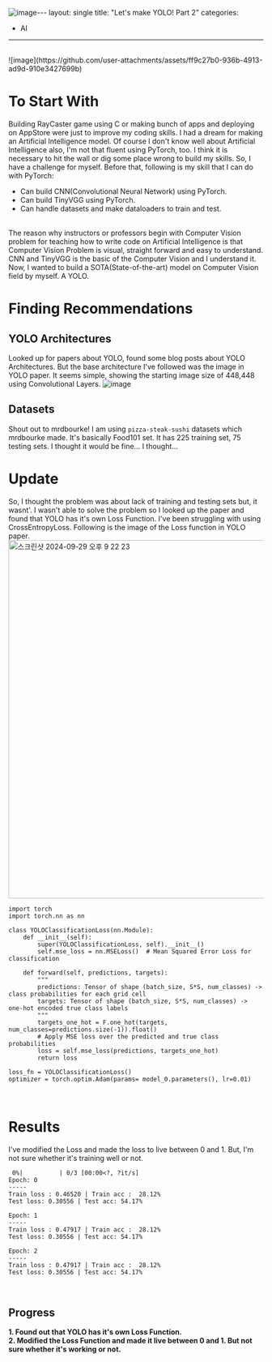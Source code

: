 ![image](https://github.com/user-attachments/assets/449861c7-6ae0-4247-a240-f55f7c30a377)---
layout: single
title:  "Let's make YOLO! Part 2"
categories:
  - AI
---

<br>
![image](https://github.com/user-attachments/assets/ff9c27b0-936b-4913-ad9d-910e3427699b)


# To Start With
Building RayCaster game using C or making bunch of apps and deploying on AppStore were just to improve my coding skills. I had a dream for making an Artificial Intelligence model. Of course I don't know well about Artificial Intelligence also, I'm not that fluent using PyTorch, too. I think it is necessary to hit the wall or dig some place wrong to build my skills. So, I have a challenge for myself. Before that, following is my skill that I can do with PyTorch: <br>
* Can build CNN(Convolutional Neural Network) using PyTorch.
* Can build TinyVGG using PyTorch.
* Can handle datasets and make dataloaders to train and test.
<br>
The reason why instructors or professors begin with Computer Vision problem for teaching how to write code on Artificial Intelligence is that Computer Vision Problem is visual, straight forward and easy to understand. CNN and TinyVGG is the basic of the Computer Vision and I understand it. Now, I wanted to build a SOTA(State-of-the-art) model on Computer Vision field by myself. A YOLO.
<br>

# Finding Recommendations
## YOLO Architectures
Looked up for papers about YOLO, found some blog posts about YOLO Architectures. But the base architecture I've followed was the image in YOLO paper. It seems simple, showing the starting image size of 448,448 using Convolutional Layers.
![image](https://github.com/user-attachments/assets/ed55c98e-ef96-45e6-9488-5409262cd48e)

## Datasets
Shout out to mrdbourke! I am using `pizza-steak-sushi` datasets which mrdbourke made. It's basically Food101 set. It has 225 training set, 75 testing sets. I thought it would be fine... I thought...
<br>

# Update
So, I thought the problem was about lack of training and testing sets but, it wasnt'. I wasn't able to solve the problem so I looked up the paper and found that YOLO has it's own Loss Function. I've been struggling with using CrossEntropyLoss. Following is the image of the Loss function in YOLO paper.
<img width="707" alt="스크린샷 2024-09-29 오후 9 22 23" src="https://github.com/user-attachments/assets/be244047-3ac9-40ce-b6c5-e3e8cd8f11ac">

```
import torch
import torch.nn as nn

class YOLOClassificationLoss(nn.Module):
    def __init__(self):
        super(YOLOClassificationLoss, self).__init__()
        self.mse_loss = nn.MSELoss()  # Mean Squared Error Loss for classification

    def forward(self, predictions, targets):
        """
        predictions: Tensor of shape (batch_size, S*S, num_classes) -> class probabilities for each grid cell
        targets: Tensor of shape (batch_size, S*S, num_classes) -> one-hot encoded true class labels
        """
        targets_one_hot = F.one_hot(targets, num_classes=predictions.size(-1)).float()
        # Apply MSE loss over the predicted and true class probabilities
        loss = self.mse_loss(predictions, targets_one_hot)
        return loss
```

```
loss_fn = YOLOClassificationLoss()
optimizer = torch.optim.Adam(params= model_0.parameters(), lr=0.01)
```

<br>

# Results
I've modified the Loss and made the loss to live between 0 and 1. But, I'm not sure whether it's training well or not.
```
 0%|          | 0/3 [00:00<?, ?it/s]
Epoch: 0
-----
Train loss : 0.46520 | Train acc :  28.12%
Test loss: 0.30556 | Test acc: 54.17% 

Epoch: 1
-----
Train loss : 0.47917 | Train acc :  28.12%
Test loss: 0.30556 | Test acc: 54.17% 

Epoch: 2
-----
Train loss : 0.47917 | Train acc :  28.12%
Test loss: 0.30556 | Test acc: 54.17% 
```
<br>

## Progress
**1. Found out that YOLO has it's own Loss Function.** <br>
**2. Modified the Loss Function and made it live between 0 and 1. But not sure whether it's working or not.** <br>
<br>

